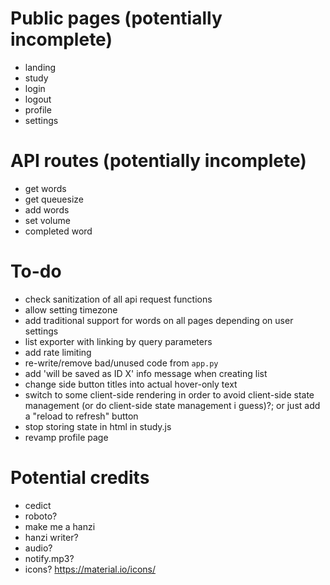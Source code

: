 # Public pages (potentially incomplete)

- landing
- study
- login
- logout
- profile
- settings

# API routes (potentially incomplete)

- get words
- get queuesize
- add words
- set volume
- completed word

# To-do

- check sanitization of all api request functions
- allow setting timezone
- add traditional support for words on all pages depending on user settings
- list exporter with linking by query parameters
- add rate limiting
- re-write/remove bad/unused code from `app.py`
- add 'will be saved as ID X' info message when creating list
- change side button titles into actual hover-only text
- switch to some client-side rendering in order to avoid client-side state management (or do client-side state management i guess)?; or just add a "reload to refresh" button
- stop storing state in html in study.js
- revamp profile page

# Potential credits

- cedict
- roboto?
- make me a hanzi
- hanzi writer?
- audio?
- notify.mp3?
- icons? https://material.io/icons/